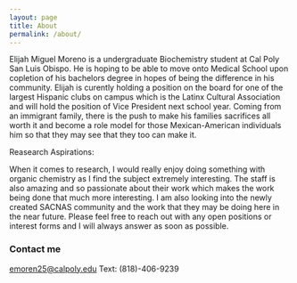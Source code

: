 ```yaml
---
layout: page
title: About
permalink: /about/
---
```


Elijah Miguel Moreno is a undergraduate Biochemistry student at Cal Poly San Luis Obispo. He is hoping to be able to move onto Medical School upon copletion of his bachelors degree in hopes of being the difference in his community. Elijah is curently holding a position on the board for one of the largest Hispanic clubs on campus which is the Latinx Cultural Association and will hold the position of Vice President next school year. Coming from an immigrant family, there is the push to make his families sacrifices all worth it and become a role model for those Mexican-American individuals him so that they may see that they too can make it.

Reasearch Aspirations: 

When it comes to research, I would really enjoy doing something with organic chemistry as I find the subject extremely interesting. The staff is also amazing and so passionate about their work which makes the work being done that much more interesting. I am also looking into the newly created SACNAS community and the work that they may be doing here in the near future. Please feel free to reach out with any open positions or interest forms and I will always answer as soon as possible.

### Contact me

[emoren25@calpoly.edu](mailto:emoren25@calpoly.edu)
Text: (818)-406-9239
